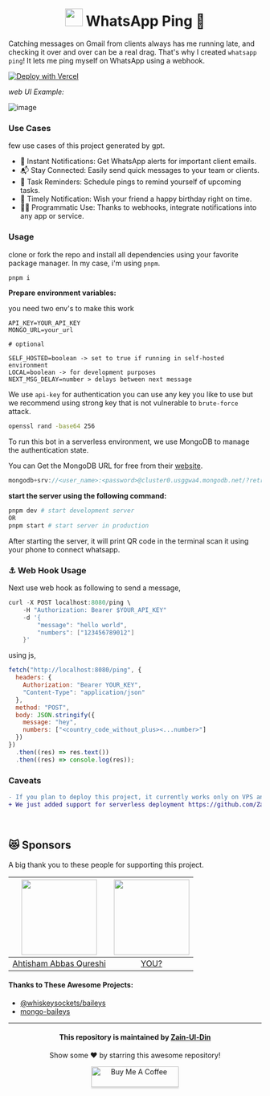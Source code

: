 <div align="center">

<h1>
<img src="https://github.com/Zain-ul-din/whatsapp-ai-bot/assets/78583049/d31339cf-b4ae-450e-95b9-53d21e4641a0" width="35" height="35"/>
WhatsApp Ping 🔔</h1>
</div>

Catching messages on Gmail from clients always has me running late, and checking it over and over can be a real drag. That's why I created `whatsapp ping`! It lets me ping myself on WhatsApp using a webhook.

[![Deploy with Vercel](https://vercel.com/button)](https://vercel.com/new/clone?repository-url=https://github.com/Zain-ul-din/whatsapp-ping)

_web UI Example:_

![image](https://github.com/user-attachments/assets/d4212d3c-aee0-4eee-8c9d-4e6b69d9751c)


### Use Cases

few use cases of this project generated by gpt.

- 🔔 Instant Notifications: Get WhatsApp alerts for important client emails.
- 📬 Stay Connected: Easily send quick messages to your team or clients.
- 📅 Task Reminders: Schedule pings to remind yourself of upcoming tasks.
- 🎉 Timely Notification: Wish your friend a happy birthday right on time.
- 👨‍💻 Programmatic Use: Thanks to webhooks, integrate notifications into any app or service.

### Usage

clone or fork the repo and install all dependencies using your favorite package manager. In my case, i'm using `pnpm`.

```bash
pnpm i
```

**Prepare environment variables:**

you need two env's to make this work

```env
API_KEY=YOUR_API_KEY
MONGO_URL=your_url

# optional

SELF_HOSTED=boolean -> set to true if running in self-hosted environment
LOCAL=boolean -> for development purposes
NEXT_MSG_DELAY=number > delays between next message 

```

We use `api-key` for authentication you can use any key you like to use but we recommend using strong key that is not vulnerable to `brute-force` attack.

```bash
openssl rand -base64 256
```

To run this bot in a serverless environment, we use MongoDB to manage the authentication state.

You can Get the MongoDB URL for free from their [website](https://www.mongodb.com/).

```js
mongodb+srv://<user_name>:<password>@cluster0.usggwa4.mongodb.net/?retryWrites=true&w=majority
```

**start the server using the following command:**

```bash
pnpm dev # start development server
OR
pnpm start # start server in production
```

After starting the server, it will print QR code in the terminal scan it using your phone to connect whatsapp.

### ⚓ Web Hook Usage

Next use web hook as following to send a message,

```c
curl -X POST localhost:8080/ping \
    -H "Authorization: Bearer $YOUR_API_KEY"
    -d '{
        "message": "hello world",
        "numbers": ["123456789012"]
    }'
```

using js,

```js
fetch("http://localhost:8080/ping", {
  headers: {
    Authorization: "Bearer YOUR_KEY",
    "Content-Type": "application/json"
  },
  method: "POST",
  body: JSON.stringify({
    message: "hey",
    numbers: ["<country_code_without_plus><...number>"]
  })
})
  .then((res) => res.text())
  .then((res) => console.log(res));
```

### Caveats

```diff
- If you plan to deploy this project, it currently works only on VPS and not in a serverless environment. This means you will not be able to deploy it to the Vercel or other serverless providers.
+ We just added support for serverless deployment https://github.com/Zain-ul-din/whatsapp-ping/issues/2
```

<br>

## 😻 Sponsors

A big thank you to these people for supporting this project.

<table>
 <thead>
  <tr>
   <th>
    <img src="https://avatars.githubusercontent.com/u/97310455?v=4" width="150" height="150" />
   </th>
   <th>
    <img src="https://avatars.githubusercontent.com/u/0?v=4" width="150" height="150"/>
   </th>
  </tr>
 </thead>
 <tbody>
   <tr>
    <td align="center">
     <a target="_blank" href="https://github.com/levitco">Ahtisham Abbas Qureshi</a>
    </td>
    <td align="center">
    <a target="_blank" href="https://www.buymeacoffee.com/zainuldin">YOU?</a>
    </td>
   </tr>
 </tbody>
</table>



#### Thanks to These Awesome Projects:

- [@whiskeysockets/baileys](https://www.npmjs.com/package/@whiskeysockets/baileys)
- [mongo-baileys](https://www.npmjs.com/package/mongo-baileys)

---

<div align="center">
<h4 font-weight="bold">This repository is maintained by <a href="https://github.com/Zain-ul-din">Zain-Ul-Din</a></h4>
<p> Show some ❤️ by starring this awesome repository! </p>
</div>

<div align="center">
<a href="https://www.buymeacoffee.com/zainuldin" target="_blank"><img src="https://www.buymeacoffee.com/assets/img/custom_images/orange_img.png" alt="Buy Me A Coffee" style="height: 41px !important;width: 174px !important;box-shadow: 0px 3px 2px 0px rgba(190, 190, 190, 0.5) !important;-webkit-box-shadow: 0px 3px 2px 0px rgba(190, 190, 190, 0.5) !important;" ></a>

</div>
